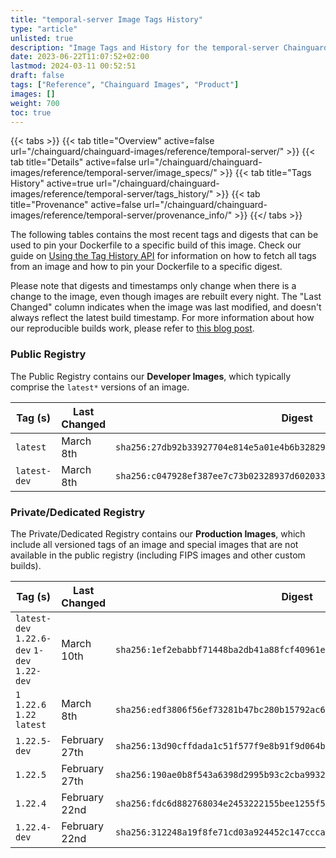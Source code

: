 ```yaml
---
title: "temporal-server Image Tags History"
type: "article"
unlisted: true
description: "Image Tags and History for the temporal-server Chainguard Image"
date: 2023-06-22T11:07:52+02:00
lastmod: 2024-03-11 00:52:51
draft: false
tags: ["Reference", "Chainguard Images", "Product"]
images: []
weight: 700
toc: true
---
```


{{< tabs >}}
{{< tab title="Overview" active=false url="/chainguard/chainguard-images/reference/temporal-server/" >}}
{{< tab title="Details" active=false url="/chainguard/chainguard-images/reference/temporal-server/image_specs/" >}}
{{< tab title="Tags History" active=true url="/chainguard/chainguard-images/reference/temporal-server/tags_history/" >}}
{{< tab title="Provenance" active=false url="/chainguard/chainguard-images/reference/temporal-server/provenance_info/" >}}
{{</ tabs >}}

The following tables contains the most recent tags and digests that can be used to pin your Dockerfile to a specific build of this image. Check our guide on [Using the Tag History API](/chainguard/chainguard-images/using-the-tag-history-api/) for information on how to fetch all tags from an image and how to pin your Dockerfile to a specific digest.

Please note that digests and timestamps only change when there is a change to the image, even though images are rebuilt every night. The "Last Changed" column indicates when the image was last modified, and doesn't always reflect the latest build timestamp. For more information about how our reproducible builds work, please refer to [this blog post](https://www.chainguard.dev/unchained/reproducing-chainguards-reproducible-image-builds).

### Public Registry
The Public Registry contains our **Developer Images**, which typically comprise the `latest*` versions of an image.

| Tag (s)       | Last Changed | Digest                                                                    |
|---------------|--------------|---------------------------------------------------------------------------|
|  `latest`     | March 8th    | `sha256:27db92b33927704e814e5a01e4b6b32829aa80ac3f818bc018566da6de8c7627` |
|  `latest-dev` | March 8th    | `sha256:c047928ef387ee7c73b02328937d6020335eb1cd372d9b21c16684a3180f44eb` |


### Private/Dedicated Registry
The Private/Dedicated Registry contains our **Production Images**, which include all versioned tags of an image and special images that are not available in the public registry (including FIPS images and other custom builds).

| Tag (s)                                       | Last Changed  | Digest                                                                    |
|-----------------------------------------------|---------------|---------------------------------------------------------------------------|
|  `latest-dev` `1.22.6-dev` `1-dev` `1.22-dev` | March 10th    | `sha256:1ef2ebabbf71448ba2db41a88fcf40961e9af45871825aeb88d612dce7310b4e` |
|  `1` `1.22.6` `1.22` `latest`                 | March 8th     | `sha256:edf3806f56ef73281b47bc280b15792ac67925e9b531753acac61959ab724ef6` |
|  `1.22.5-dev`                                 | February 27th | `sha256:13d90cffdada1c51f577f9e8b91f9d064bba128a197cef6c561e8a6005986ec9` |
|  `1.22.5`                                     | February 27th | `sha256:190ae0b8f543a6398d2995b93c2cba993257473331d0f7fe420df23a55768e00` |
|  `1.22.4`                                     | February 22nd | `sha256:fdc6d882768034e2453222155bee1255f5f3c2d398e50b32059ee60dcac310bb` |
|  `1.22.4-dev`                                 | February 22nd | `sha256:312248a19f8fe71cd03a924452c147ccca94cec0293e7bacb99d239c5fcb65fc` |

